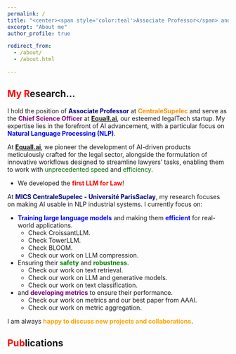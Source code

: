 ```yaml
---
permalink: / 
title: "<center><span style='color:teal'>Associate Professor</span> and Co-founder of <span style='color:red'>[**Equall.ai**](https://equall.ai/)</span></center>"
excerpt: "About me"
author_profile: true

redirect_from:
  - /about/
  - /about.html

---
```



<span style="color:red">My R</span>esearch...
------
I hold the position of **<span style="color:navy">Associate Professor</span>** at **<span style="color:darkorange">CentraleSupelec</span>** and serve as the **<span style="color:purple">Chief Science Officer</span>** at **<span style="color:red">[Equall.ai](https://equall.ai/)</span>**, our esteemed legalTech startup. My expertise lies in the forefront of AI advancement, with a particular focus on **<span style="color:blue">Natural Language Processing (NLP)</span>**.

At **<span style="color:red">[Equall.ai](https://equall.ai/)</span>**, we pioneer the development of AI-driven products meticulously crafted for the legal sector, alongside the formulation of innovative workflows designed to streamline lawyers’ tasks, enabling them to work with <span style="color:darkgreen">unprecedented speed</span> and <span style="color:darkgreen">efficiency</span>.

- We developed the <span style="color:red">**first LLM for Law**</span>!

At **<span style="color:navy">MICS CentraleSupelec - Université ParisSaclay</span>**, my research focuses on making AI usable in NLP industrial systems. I currently focus on:
- <span style="color:blue">**Training large language models**</span> and making them <span style="color:blue">**efficient**</span> for real-world applications.
   - Check CroissantLLM.
   - Check TowerLLM.
   - Check BLOOM.
   - Check our work on LLM compression.
- Ensuring their <span style="color:green">**safety**</span> and <span style="color:green">**robustness**</span>.
   - Check our work on text retrieval.
   - Check our work on LLM and generative models.
   - Check our work on text classification.
- and <span style="color:purple">**developing metrics**</span> to ensure their performance.
   - Check our work on metrics and our best paper from AAAI.
   - Check our work on metric aggregation.

I am always <span style="color:orange">**happy to discuss new projects and collaborations**</span>.

<span style="color:red">Pub</span>lications
------

<script src="https://bibbase.org/show?bib=https://dblp.org/pid/229/3167.bib&jsonp=1"></script>
